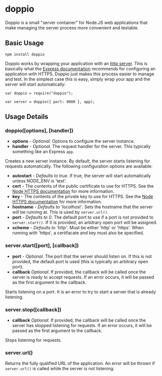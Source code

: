 doppio
======

Doppio is a small "server container" for Node.JS web applications that make
managing the server process more convenient and testable.

## Basic Usage

    npm install doppio

Doppio works by wrapping your application with an [http server][1]. This is
basically what the [Express documentation][2] recommends for configuring an
application with HTTPS. Doppio just makes this process easier to manage and
test. In the simplest case this is easy, simply wrap your app and the server
will start automatically:

    var doppio = require("doppio");
    
    var server = doppio({ port: 8080 }, app);

## Usage Details

### doppio([options], [handler])

 + **options** - _Optional_. Options to configure the server instance.
 + **handler** - _Optional_. The request handler for the server. This typically
    something like an Express `app`.

Creates a new server instance. By default, the server starts listening for
requests automatically. The following configuration options are available:

 + **autostart** - _Defaults to true_. If true, the server will start
    automatically unless NODE_ENV is 'test'.
 + **cert** - The contents of the public certificate to use for HTTPS. See the
    [Node HTTPS documentation][3] for more information.
 + **key** - The contents of the private key to use for HTTPS. See the
    [Node HTTPS documentation][3] for more information.
 + **hostname** - _Defaults to 'localhost'_. Sets the hostname that the server
    will be running at. This is used by `server.url()`.
 + **port** - _Defaults to 0_. The default port to use if a port is not provided
    to `server.start()`. If 0 is provided, an arbitrary open port will be
    assigned.
 + **scheme** - _Defaults to 'http'_. Must be either 'http' or 'https'. When
    running with 'https', a certifacate and key must also be specified.

### server.start([port], [callback])

 + **port** - _Optional_. The port that the server should listen on. If this
    is not provided, the default port is used (this is typically an arbitrary
    open port).
 + **callback** _Optional_. If provided, the callback will be called once the
    server is ready to accept requests. If an error occurs, it will be passed
    as the first argument to the callback.

Starts listening on a port. It is an error to try to start a server that is
already listening.

### server.stop([callback])

 + **callback** _Optional_. If provided, the callback will be called once the
    server has stopped listening for requests. If an error occurs, it will be
    passed as the first argument to the callback.

Stops listening for requests.

### server.url()

Returns the fully qualified URL of the application. An error will be thrown if
`server.url()` is called while the server is not listening.

[1]: http://nodejs.org/api/http.html#http_http_createserver_requestlistener "Node.JS HTTP Server"
[2]: http://expressjs.com/api.html#app.listen "Express app.listen()"
[3]: http://nodejs.org/api/https.html "Node.JS HTTPS Server"
